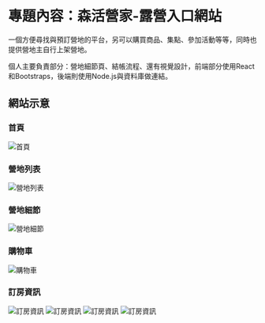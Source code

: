 # 專題內容：森活營家-露營入口網站

一個方便尋找與預訂營地的平台，另可以購買商品、集點、參加活動等等，同時也提供營地主自行上架營地。

個人主要負責部分：營地細節頁、結帳流程、還有視覺設計，前端部分使用React和Bootstraps，後端則使用Node.js與資料庫做連結。



## 網站示意
### 首頁

![首頁](https://github.com/HaoQQQQ/Camp-5/blob/c27e5baf6cefa53197679234e985408b255817ca/images/159330736-1b78f3c9-6612-4cec-b954-65e6500152fa.png)

### 營地列表

![營地列表](https://github.com/HaoQQQQ/Camp-5/blob/c27e5baf6cefa53197679234e985408b255817ca/images/camplist.png)

### 營地細節

![營地細節](https://github.com/HaoQQQQ/Camp-5/blob/c27e5baf6cefa53197679234e985408b255817ca/images/campDetail.png)

### 購物車

![購物車](https://user-images.githubusercontent.com/95270456/159331100-4e6de4f9-1d1f-4748-9360-7880aad63faa.png)

### 訂房資訊

![訂房資訊](https://github.com/HaoQQQQ/Camp-5/blob/c27e5baf6cefa53197679234e985408b255817ca/images/booking.png)
![訂房資訊](https://github.com/HaoQQQQ/Camp-5/blob/c27e5baf6cefa53197679234e985408b255817ca/images/bookingfInfo.png)
![訂房資訊](https://github.com/HaoQQQQ/Camp-5/blob/c27e5baf6cefa53197679234e985408b255817ca/images/prePay.png)
![訂房資訊](https://github.com/HaoQQQQ/Camp-5/blob/c27e5baf6cefa53197679234e985408b255817ca/images/done.png)
